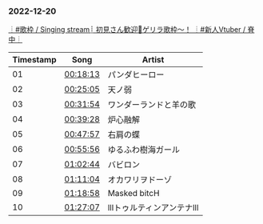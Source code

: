 ### 2022-12-20
[┊#歌枠 / Singing stream┊ 初見さん歓迎🤍ゲリラ歌枠～！ ┊#新人Vtuber / 脊中┊](https://www.youtube.com/watch?v=4a5GogKduqs)

| Timestamp | Song | Artist |
| --- | --- | --- |
| 01 | [00:18:13](https://www.youtube.com/watch?v=4a5GogKduqs&t=1093s) | パンダヒーロー | ハチ |
| 02 | [00:25:05](https://www.youtube.com/watch?v=4a5GogKduqs&t=1505s) | 天ノ弱 | 164 |
| 03 | [00:31:54](https://www.youtube.com/watch?v=4a5GogKduqs&t=1914s) | ワンダーランドと羊の歌 | ハチ |
| 04 | [00:39:28](https://www.youtube.com/watch?v=4a5GogKduqs&t=2368s) | 炉心融解 | iroha |
| 05 | [00:47:57](https://www.youtube.com/watch?v=4a5GogKduqs&t=2877s) | 右肩の蝶 | のりぴー |
| 06 | [00:55:56](https://www.youtube.com/watch?v=4a5GogKduqs&t=3356s) | ゆるふわ樹海ガール | 石風呂P |
| 07 | [01:02:44](https://www.youtube.com/watch?v=4a5GogKduqs&t=3764s) | バビロン | トーマ |
| 08 | [01:11:04](https://www.youtube.com/watch?v=4a5GogKduqs&t=4264s) | オカワリヲドーゾ | ハイカラさん |
| 09 | [01:18:58](https://www.youtube.com/watch?v=4a5GogKduqs&t=4738s) | Masked bitcH | ギガ |
| 10 | [01:27:07](https://www.youtube.com/watch?v=4a5GogKduqs&t=5227s) | lllトゥルティンアンテナlll | ギガ |
